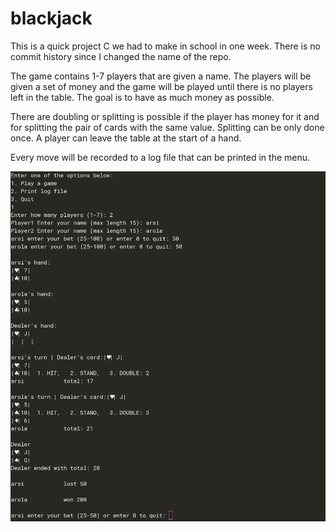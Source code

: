 # blackjack

This is a quick project C we had to make in school in one week. There is no commit history since I changed the name of the repo.

The game contains 1-7 players that are given a name. The players will be given a set of money and the game will be played until there is no players left in the table.
The goal is to have as much money as possible.

There are doubling or splitting is possible if the player has money for it and for splitting the pair of cards with the same value. Splitting can be only done once.
A player can leave the table at the start of a hand.

Every move will be recorded to a log file that can be printed in the menu.

![Example of a hand](https://github.com/arsiarola/blackjack/blob/master/img/blackjack.png)
